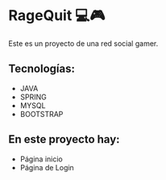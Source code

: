 # RageQuit 💻🎮

Este es un proyecto de una red social gamer.
## Tecnologías:
* JAVA
* SPRING
* MYSQL
* BOOTSTRAP
## En este proyecto hay:
* Página inicio
* Página de Login
